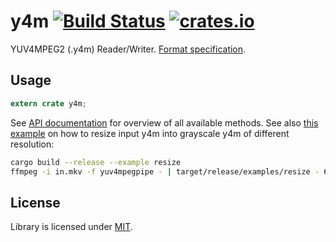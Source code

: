 # y4m [![Build Status](https://travis-ci.org/PistonDevelopers/y4m.png?branch=master)](https://travis-ci.org/PistonDevelopers/y4m) [![crates.io](https://img.shields.io/crates/v/y4m.svg)](https://crates.io/crates/y4m)

YUV4MPEG2 (.y4m) Reader/Writer. [Format specification](http://wiki.multimedia.cx/index.php?title=YUV4MPEG2).

## Usage

```rust
extern crate y4m;
```

See [API documentation](http://docs.piston.rs/resize/resize/) for overview of all available methods. See also [this example](examples/resize.rs) on how to resize input y4m into grayscale y4m of different resolution:

```bash
cargo build --release --example resize
ffmpeg -i in.mkv -f yuv4mpegpipe - | target/release/examples/resize - 640x360 - | mpv -
```

## License

Library is licensed under [MIT](LICENSE).
